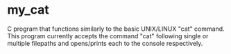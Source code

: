 my_cat
======

C program that functions similarly to the basic UNIX/LINUX "cat" command. This program currently accepts the command "cat" following single or multiple filepaths and opens/prints each to the console respectively.
